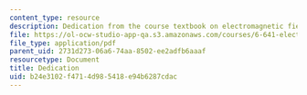 ```yaml
---
content_type: resource
description: Dedication from the course textbook on electromagnetic fields and energy.
file: https://ol-ocw-studio-app-qa.s3.amazonaws.com/courses/6-641-electromagnetic-fields-forces-and-motion-spring-2005/b24e3102f4714d985418e94b6287cdac_dedication.pdf
file_type: application/pdf
parent_uid: 2731d273-06a6-74aa-8502-ee2adfb6aaaf
resourcetype: Document
title: Dedication
uid: b24e3102-f471-4d98-5418-e94b6287cdac
---
```

